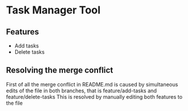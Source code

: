 # Task Manager Tool
## Features
- Add tasks
- Delete tasks

## Resolving the merge conflict
First of all the merge conflict in README.md is caused by simultaneous edits of the file in both branches, that is feature/add-tasks and feature/delete-tasks
This is resolved by manually editing both features to the file
